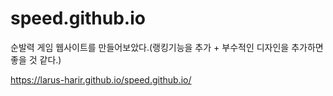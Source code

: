 # speed.github.io

순발력 게임 웹사이트를 만들어보았다.(랭킹기능을 추가 + 부수적인 디자인을 추가하면 좋을 것 같다.)

https://larus-harir.github.io/speed.github.io/
